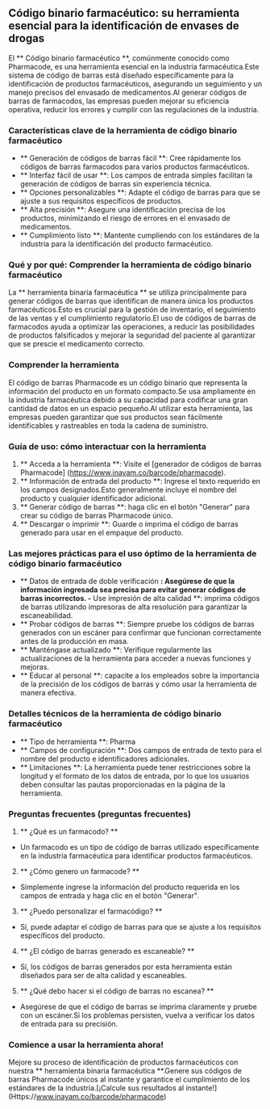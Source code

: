 ## Código binario farmacéutico: su herramienta esencial para la identificación de envases de drogas

El ** Código binario farmacéutico **, comúnmente conocido como Pharmacode, es una herramienta esencial en la industria farmacéutica.Este sistema de código de barras está diseñado específicamente para la identificación de productos farmacéuticos, asegurando un seguimiento y un manejo precisos del envasado de medicamentos.Al generar códigos de barras de farmacodos, las empresas pueden mejorar su eficiencia operativa, reducir los errores y cumplir con las regulaciones de la industria.

### Características clave de la herramienta de código binario farmacéutico
- ** Generación de códigos de barras fácil **: Cree rápidamente los códigos de barras farmacodos para varios productos farmacéuticos.
- ** Interfaz fácil de usar **: Los campos de entrada simples facilitan la generación de códigos de barras sin experiencia técnica.
- ** Opciones personalizables **: Adapte el código de barras para que se ajuste a sus requisitos específicos de productos.
- ** Alta precisión **: Asegure una identificación precisa de los productos, minimizando el riesgo de errores en el envasado de medicamentos.
- ** Cumplimiento listo **: Mantente cumpliendo con los estándares de la industria para la identificación del producto farmacéutico.

### Qué y por qué: Comprender la herramienta de código binario farmacéutico

La ** herramienta binaria farmacéutica ** se utiliza principalmente para generar códigos de barras que identifican de manera única los productos farmacéuticos.Esto es crucial para la gestión de inventario, el seguimiento de las ventas y el cumplimiento regulatorio.El uso de códigos de barras de farmacodos ayuda a optimizar las operaciones, a reducir las posibilidades de productos falsificados y mejorar la seguridad del paciente al garantizar que se prescie el medicamento correcto.

### Comprender la herramienta

El código de barras Pharmacode es un código binario que representa la información del producto en un formato compacto.Se usa ampliamente en la industria farmacéutica debido a su capacidad para codificar una gran cantidad de datos en un espacio pequeño.Al utilizar esta herramienta, las empresas pueden garantizar que sus productos sean fácilmente identificables y rastreables en toda la cadena de suministro.

### Guía de uso: cómo interactuar con la herramienta

1. ** Acceda a la herramienta **: Visite el [generador de códigos de barras Pharmacode] (https://www.inayam.co/barcode/pharmacode).
2. ** Información de entrada del producto **: Ingrese el texto requerido en los campos designados.Esto generalmente incluye el nombre del producto y cualquier identificador adicional.
3. ** Generar código de barras **: haga clic en el botón "Generar" para crear su código de barras Pharmacode único.
4. ** Descargar o imprimir **: Guarde o imprima el código de barras generado para usar en el empaque del producto.

### Las mejores prácticas para el uso óptimo de la herramienta de código binario farmacéutico

- ** Datos de entrada de doble verificación **: Asegúrese de que la información ingresada sea precisa para evitar generar códigos de barras incorrectos.
-** Use impresión de alta calidad **: imprima códigos de barras utilizando impresoras de alta resolución para garantizar la escaneabilidad.
- ** Probar códigos de barras **: Siempre pruebe los códigos de barras generados con un escáner para confirmar que funcionan correctamente antes de la producción en masa.
- ** Manténgase actualizado **: Verifique regularmente las actualizaciones de la herramienta para acceder a nuevas funciones y mejoras.
- ** Educar al personal **: capacite a los empleados sobre la importancia de la precisión de los códigos de barras y cómo usar la herramienta de manera efectiva.

### Detalles técnicos de la herramienta de código binario farmacéutico

- ** Tipo de herramienta **: Pharma
- ** Campos de configuración **: Dos campos de entrada de texto para el nombre del producto e identificadores adicionales.
- ** Limitaciones **: La herramienta puede tener restricciones sobre la longitud y el formato de los datos de entrada, por lo que los usuarios deben consultar las pautas proporcionadas en la página de la herramienta.

### Preguntas frecuentes (preguntas frecuentes)

1. ** ¿Qué es un farmacodo? **
- Un farmacodo es un tipo de código de barras utilizado específicamente en la industria farmacéutica para identificar productos farmacéuticos.

2. ** ¿Cómo genero un farmacode? **
- Simplemente ingrese la información del producto requerida en los campos de entrada y haga clic en el botón "Generar".

3. ** ¿Puedo personalizar el farmacódigo? **
- Sí, puede adaptar el código de barras para que se ajuste a los requisitos específicos del producto.

4. ** ¿El código de barras generado es escaneable? **
- Sí, los códigos de barras generados por esta herramienta están diseñados para ser de alta calidad y escaneables.

5. ** ¿Qué debo hacer si el código de barras no escanea? **
- Asegúrese de que el código de barras se imprima claramente y pruebe con un escáner.Si los problemas persisten, vuelva a verificar los datos de entrada para su precisión.

### Comience a usar la herramienta ahora!

Mejore su proceso de identificación de productos farmacéuticos con nuestra ** herramienta binaria farmacéutica **.Genere sus códigos de barras Pharmacode únicos al instante y garantice el cumplimiento de los estándares de la industria.[¡Calcule sus resultados al instante!] (Https://www.inayam.co/barcode/pharmacode)